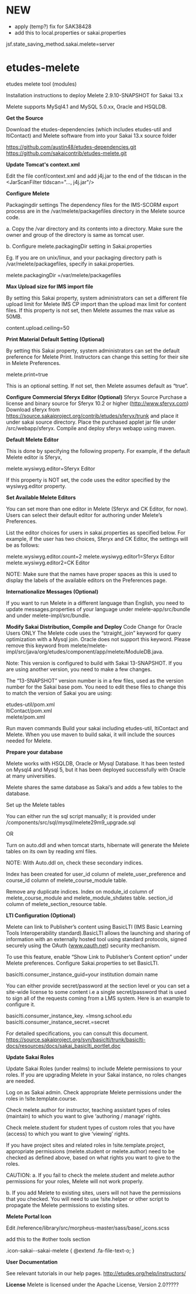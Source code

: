 # NEW
- apply (temp?) fix for SAK38428
- add this to local.properties or sakai.properties

jsf.state_saving_method.sakai.melete=server

# etudes-melete
etudes melete tool (modules)

Installation instructions to deploy Melete 2.9.10-SNAPSHOT for Sakai 13.x 

Melete supports MySql4.1 and MySQL 5.0.xx, Oracle and HSQLDB.

**Get the Source**

Download the etudes-dependencies (which includes etudes-util and ltiContact) and Melete software from into your Sakai 13.x source folder

https://github.com/austin48/etudes-dependencies.git
https://github.com/sakaicontrib/etudes-melete.git

**Update Tomcat's context.xml**

Edit the file conf/context.xml and add j4j.jar to the end of the tldscan in the \<JarScanFilter tldscan="..., j4j.jar"/>

**Configure Melete**

Packagingdir settings
The dependency files for the IMS-SCORM export process are in the /var/melete/packagefiles directory in the Melete source code.

a. Copy the /var directory and its contents into a directory. Make sure the owner and group of the directory is same as tomcat user.

b. Configure melete.packagingDir setting in Sakai.properties

Eg. If you are on unix/linux, and your packaging directory path is /var/melete/packagefiles, specify in sakai.properties.

melete.packagingDir =/var/melete/packagefiles

**Max Upload size for IMS import file**

By setting this Sakai property, system administrators can set a different file upload limit for Melete IMS CP import than the upload max limit for content files. If this property is not set, then Melete assumes the max value as 50MB.

content.upload.ceiling=50

**Print Material Default Setting (Optional)**

By setting this Sakai property, system administrators can set the default preference for Melete Print. Instructors can change this setting for their site in Melete Preferences.

melete.print=true

This is an optional setting. If not set, then Melete assumes default as “true”.

**Configure Commercial Sferyx Editor (Optional)**
Sferyx Source
Purchase a license and binary source for Sferyx 10.2 or higher (http://www.sferyx.com)
Download sferyx from https://source.sakaiproject.org/contrib/etudes/sferyx/trunk and place it under sakai source directory.
Place the purchased applet jar file under /src/webapp/sferyx.
Compile and deploy sferyx webapp using maven.

**Default Melete Editor**

This is done by specifying the following property. For example, if the default Melete editor is Sferyx,

melete.wysiwyg.editor=Sferyx Editor

If this property is NOT set, the code uses the editor specified by the wysiwyg.editor property.

**Set Available Melete Editors**

You can set more than one editor in Melete (Sferyx and CK Editor, for now). Users can select their default editor for authoring under Melete’s Preferences.

List the editor choices for users in sakai.properties as specified below. For example, if the user has two choices, Sferyx and CK Editor, the settings will be as follows:

melete.wysiwyg.editor.count=2
melete.wysiwyg.editor1=Sferyx Editor
melete.wysiwyg.editor2=CK Editor

NOTE: Make sure that the names have proper spaces as this is used to display the labels of the available editors on the Preferences page.

 
**Internationalize Messages (Optional)**

If you want to run Melete in a different language than English, you need to update messages.properties of your language under melete-app/src/bundle and under melete-impl/src/bundle.

**Modify Sakai Distribution, Compile and Deploy**
Code Change for Oracle Users ONLY
The Melete code uses the “straight_join” keyword for query optimization with a Mysql join. Oracle does not support this keyword. Please remove this keyword from melete/melete-impl/src/java/org/etudes/component/app/melete/ModuleDB.java.


Note: This version is configured to build with Sakai 13-SNAPSHOT. If you are using another version, you need to make a few changes. 

The “13-SNAPSHOT” version number is in a few files, used as the version number for the Sakai base pom. You need to edit these files to change this to match the version of Sakai you are using: 

etudes-util/pom.xml \
ltiContact/pom.xml \
melete/pom.xml

Run maven commands
Build your sakai including etudes-util, ltiContact and Melete. When you use maven to build sakai, it will include the sources needed for Melete. 


**Prepare your database**

Melete works with HSQLDB, Oracle or Mysql Database. It has been tested on Mysql4 and Mysql 5, but it has been deployed successfully with Oracle at many universities.

Melete shares the same database as Sakai’s and adds a few tables to the database.

Set up the Melete tables

You can either run the sql script manually; it is provided under /components/src/sql/mysql/melete29m9_upgrade.sql

OR

Turn on auto.ddl and when tomcat starts, hibernate will generate the Melete tables on its own by reading xml files.

NOTE: With Auto.ddl on, check these secondary indices.

Index has been created for user_id column of melete_user_preference and course_id column of melete_course_module table.

Remove any duplicate indices. Index on module_id column of melete_course_module and melete_module_shdates table. section_id column of melete_section_resource table.

 

**LTI Configuration (Optional)**

Melete can link to Publisher’s content using BasicLTI (IMS Basic Learning Tools Interoperability standard).BasicLTI allows the launching and sharing of information with an externally hosted tool using standard protocols, signed securely using the OAuth (www.oauth.net) security mechanism.

To use this feature, enable “Show Link to Publisher’s Content option” under Melete preferences.
Configure Sakai.properties to set BasicLTI.

basiclti.consumer_instance_guid=your institution domain name

You can either provide secret/password at the section level or you can set a site-wide license to some content i.e a single secret/password that is used to sign all of the requests coming from a LMS system. Here is an example to configure it. 

basiclti.consumer_instance_key.<Provider domain name> =lmsng.school.edu
basiclti.consumer_instance_secret.<Provider domain name>=secret

For detailed specifications, you can consult this document.
https://source.sakaiproject.org/svn/basiclti/trunk/basiclti-docs/resources/docs/sakai_basiclti_portlet.doc

 

**Update Sakai Roles**

Update Sakai Roles (under realms) to include Melete permissions to your roles. If you are upgrading Melete in your Sakai instance, no roles changes are needed.

Log on as Sakai admin.
Check appropriate Melete permissions under the roles in !site.template.course.

Check melete.author for instructor, teaching assistant types of roles (maintain) to which you want to give ‘authoring / manage’ rights.

Check melete.student for student types of custom roles that you have (access) to which you want to give ‘viewing’ rights.

If you have project sites and related roles in !site.template.project, appropriate permissions (melete.student or melete.author) need to be checked as defined above, based on what rights you want to give to the roles.

CAUTION:
a. If you fail to check the melete.student and melete.author permissions for your roles, Melete will not work properly. 

b. If you add Melete to existing sites, users will not have the permissions that you checked. You will need to use !site.helper or other script to propagate the Melete permissions to existing sites. 

 

**Melete Portal Icon**

Edit /reference/library/src/morpheus-master/sass/base/_icons.scss

add this to the #other tools section

.icon-sakai--sakai-melete {                               @extend .fa-file-text-o; }

 

**User Documentation**

See relevant tutorials in our help pages. http://etudes.org/help/instructors/

**License**
Melete is licensed under the Apache License, Version 2.0?????
